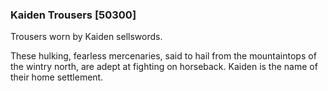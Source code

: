 ### Kaiden Trousers [50300]

Trousers worn by Kaiden sellswords.

These hulking, fearless mercenaries, said to hail from the mountaintops of the wintry north, are adept at fighting on horseback. Kaiden is the name of their home settlement.